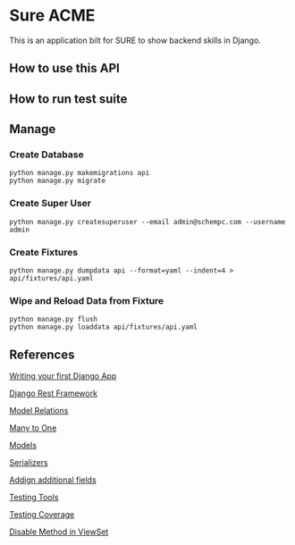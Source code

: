 # Sure ACME

This is an application bilt for SURE to show backend skills in Django.

## How to use this API

## How to run test suite

## Manage

### Create Database

```shell script
python manage.py makemigrations api
python manage.py migrate
``` 

### Create Super User

```shell script
python manage.py createsuperuser --email admin@schempc.com --username admin
```

### Create Fixtures

```shell script
python manage.py dumpdata api --format=yaml --indent=4 > api/fixtures/api.yaml
```

### Wipe and Reload Data from Fixture

```shell script
python manage.py flush 
python manage.py loaddata api/fixtures/api.yaml
```

## References

[Writing your first Django App](https://docs.djangoproject.com/en/3.1/intro/tutorial01/)

[Django Rest Framework](https://stackoverflow.com/questions/22958058/how-to-change-field-name-in-django-rest-framework)

[Model Relations](https://www.django-rest-framework.org/api-guide/relations/)

[Many to One](https://docs.djangoproject.com/en/3.1/topics/db/examples/many_to_one/)

[Models](https://docs.djangoproject.com/en/dev/topics/db/models/)

[Serializers](https://www.django-rest-framework.org/api-guide/serializers/)

[Addign additional fields](https://stackoverflow.com/questions/18396547/django-rest-framework-adding-additional-field-to-modelserializer)

[Testing Tools](https://docs.djangoproject.com/en/3.1/topics/testing/tools/)

[Testing Coverage](https://django-testing-docs.readthedocs.io/en/latest/coverage.html)

[Disable Method in ViewSet](https://stackoverflow.com/questions/23639113/disable-a-method-in-a-viewset-django-rest-framework)